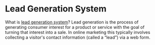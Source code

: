 # Lead Generation System
What is [lead generation system](https://blog.leadstal.com/pros-cons-of-lead-generation/)? Lead generation is the process of generating consumer interest for a product or service with the goal of turning that interest into a sale. In online marketing this typically involves collecting a visitor's contact information (called a “lead”) via a web form.

